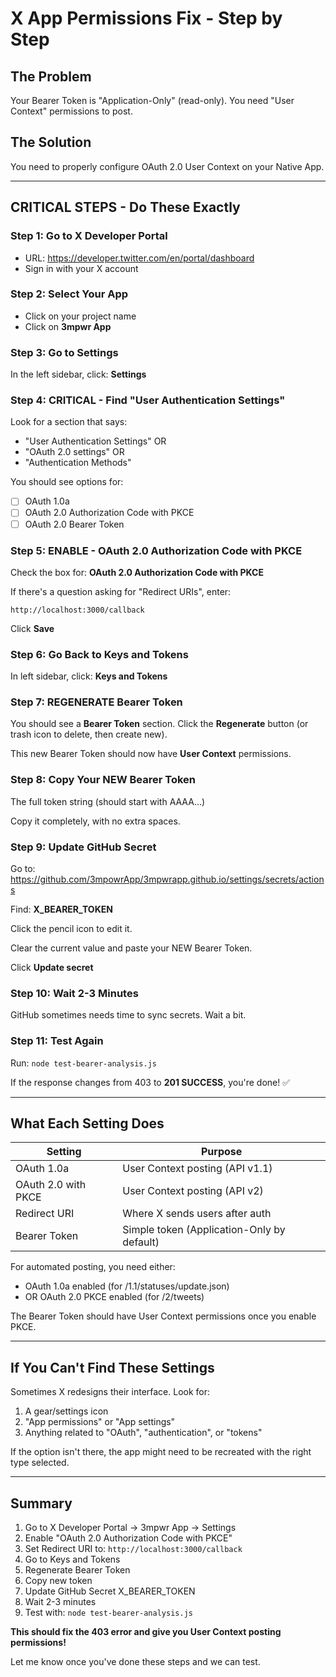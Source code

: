 # X App Permissions Fix - Step by Step

## The Problem
Your Bearer Token is "Application-Only" (read-only). You need "User Context" permissions to post.

## The Solution
You need to properly configure OAuth 2.0 User Context on your Native App.

---

## CRITICAL STEPS - Do These Exactly

### Step 1: Go to X Developer Portal
- URL: https://developer.twitter.com/en/portal/dashboard
- Sign in with your X account

### Step 2: Select Your App
- Click on your project name
- Click on **3mpwr App**

### Step 3: Go to Settings
In the left sidebar, click: **Settings**

### Step 4: CRITICAL - Find "User Authentication Settings"
Look for a section that says:
- "User Authentication Settings" OR
- "OAuth 2.0 settings" OR
- "Authentication Methods"

You should see options for:
- ☐ OAuth 1.0a
- ☐ OAuth 2.0 Authorization Code with PKCE
- ☐ OAuth 2.0 Bearer Token

### Step 5: ENABLE - OAuth 2.0 Authorization Code with PKCE
Check the box for: **OAuth 2.0 Authorization Code with PKCE**

If there's a question asking for "Redirect URIs", enter:
```
http://localhost:3000/callback
```

Click **Save**

### Step 6: Go Back to Keys and Tokens
In left sidebar, click: **Keys and Tokens**

### Step 7: REGENERATE Bearer Token
You should see a **Bearer Token** section. Click the **Regenerate** button (or trash icon to delete, then create new).

This new Bearer Token should now have **User Context** permissions.

### Step 8: Copy Your NEW Bearer Token
The full token string (should start with AAAA...)

Copy it completely, with no extra spaces.

### Step 9: Update GitHub Secret
Go to: https://github.com/3mpowrApp/3mpwrapp.github.io/settings/secrets/actions

Find: **X_BEARER_TOKEN**

Click the pencil icon to edit it.

Clear the current value and paste your NEW Bearer Token.

Click **Update secret**

### Step 10: Wait 2-3 Minutes
GitHub sometimes needs time to sync secrets. Wait a bit.

### Step 11: Test Again
Run: `node test-bearer-analysis.js`

If the response changes from 403 to **201 SUCCESS**, you're done! ✅

---

## What Each Setting Does

| Setting | Purpose |
|---------|---------|
| OAuth 1.0a | User Context posting (API v1.1) |
| OAuth 2.0 with PKCE | User Context posting (API v2) |
| Redirect URI | Where X sends users after auth |
| Bearer Token | Simple token (Application-Only by default) |

For automated posting, you need either:
- OAuth 1.0a enabled (for /1.1/statuses/update.json)
- OR OAuth 2.0 PKCE enabled (for /2/tweets)

The Bearer Token should have User Context permissions once you enable PKCE.

---

## If You Can't Find These Settings

Sometimes X redesigns their interface. Look for:
1. A gear/settings icon
2. "App permissions" or "App settings"
3. Anything related to "OAuth", "authentication", or "tokens"

If the option isn't there, the app might need to be recreated with the right type selected.

---

## Summary

1. Go to X Developer Portal → 3mpwr App → Settings
2. Enable "OAuth 2.0 Authorization Code with PKCE"
3. Set Redirect URI to: `http://localhost:3000/callback`
4. Go to Keys and Tokens
5. Regenerate Bearer Token
6. Copy new token
7. Update GitHub Secret X_BEARER_TOKEN
8. Wait 2-3 minutes
9. Test with: `node test-bearer-analysis.js`

**This should fix the 403 error and give you User Context posting permissions!**

Let me know once you've done these steps and we can test.
